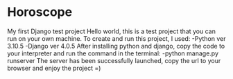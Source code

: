 # Horoscope
My first Django test project
Hello world, this is a test project that you can run on your own machine. To create and run this project, I used:
-Python ver 3.10.5
-Django ver 4.0.5
After installing python and django, copy the code to your interpreter and run the command in the terminal:
-python manage.py runserver
The server has been successfully launched, copy the url to your browser and enjoy the project =)
